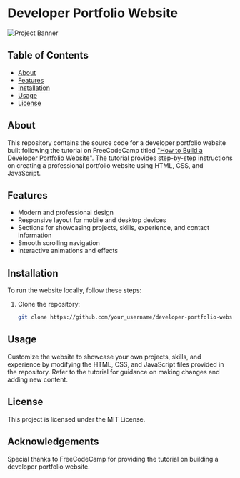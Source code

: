# Developer Portfolio Website

![Project Banner](link-to-banner-image)

## Table of Contents

- [About](#about)
- [Features](#features)
- [Installation](#installation)
- [Usage](#usage)
- [License](#license)

## About

This repository contains the source code for a developer portfolio website built following the tutorial on FreeCodeCamp titled ["How to Build a Developer Portfolio Website"](https://www.freecodecamp.org/news/how-to-build-a-developer-portfolio-website/). The tutorial provides step-by-step instructions on creating a professional portfolio website using HTML, CSS, and JavaScript.

## Features

- Modern and professional design
- Responsive layout for mobile and desktop devices
- Sections for showcasing projects, skills, experience, and contact information
- Smooth scrolling navigation
- Interactive animations and effects

## Installation

To run the website locally, follow these steps:

1. Clone the repository:

   ```bash
   git clone https://github.com/your_username/developer-portfolio-website.git

## Usage

Customize the website to showcase your own projects, skills, and experience by modifying the HTML, CSS, and JavaScript files provided in the repository. Refer to the tutorial for guidance on making changes and adding new content.

## License

This project is licensed under the MIT License.

## Acknowledgements

Special thanks to FreeCodeCamp for providing the tutorial on building a developer portfolio website.
